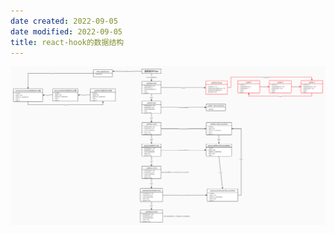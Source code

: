```yaml
---
date created: 2022-09-05
date modified: 2022-09-05
title: react-hook的数据结构
---
```


![](https://raw.githubusercontent.com/Chastrlove/picgo/main/hook-list-02.jpg)
